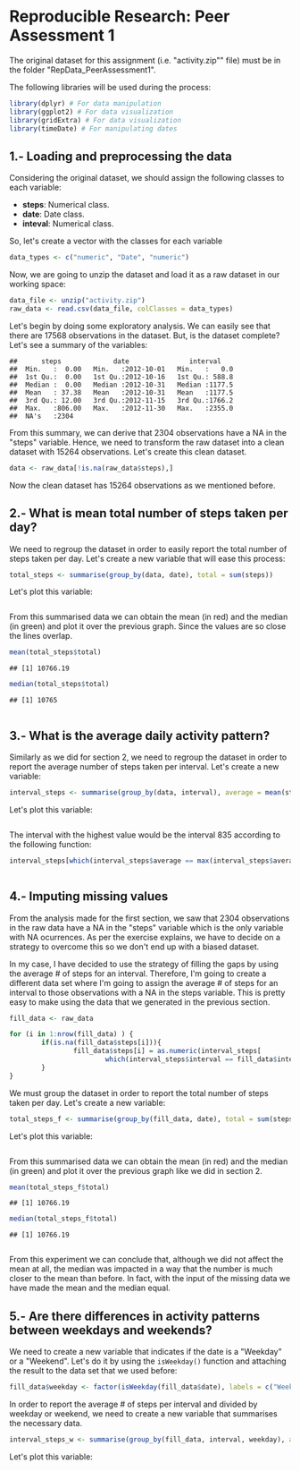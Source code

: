 # Reproducible Research: Peer Assessment 1

The original dataset for this assignment (i.e. "activity.zip"" file) must be in the folder "RepData_PeerAssessment1".

The following libraries will be used during the process:


```r
library(dplyr) # For data manipulation
library(ggplot2) # For data visualization
library(gridExtra) # For data visualization 
library(timeDate) # For manipulating dates
```

## 1.- Loading and preprocessing the data
Considering the original dataset, we should assign the following classes to each variable:

- **steps**: Numerical class.
- **date**: Date class.
- **inteval**: Numerical class.

So, let's create a vector with the classes for each variable


```r
data_types <- c("numeric", "Date", "numeric")
```

Now, we are going to unzip the dataset and load it as a raw dataset in our working space:


```r
data_file <- unzip("activity.zip")
raw_data <- read.csv(data_file, colClasses = data_types)
```

Let's begin by doing some exploratory analysis. We can easily see that there are 17568 observations in the dataset. But, is the dataset complete? Let's see a summary of the variables:


```
##      steps             date               interval     
##  Min.   :  0.00   Min.   :2012-10-01   Min.   :   0.0  
##  1st Qu.:  0.00   1st Qu.:2012-10-16   1st Qu.: 588.8  
##  Median :  0.00   Median :2012-10-31   Median :1177.5  
##  Mean   : 37.38   Mean   :2012-10-31   Mean   :1177.5  
##  3rd Qu.: 12.00   3rd Qu.:2012-11-15   3rd Qu.:1766.2  
##  Max.   :806.00   Max.   :2012-11-30   Max.   :2355.0  
##  NA's   :2304
```

From this summary, we can derive that 2304 observations have a NA in the "steps" variable. Hence, we need to transform the raw dataset into a clean dataset with 15264 observations. Let's create this clean dataset.


```r
data <- raw_data[!is.na(raw_data$steps),]
```

Now the clean dataset has 15264 observations as we mentioned before.

## 2.- What is mean total number of steps taken per day?
We need to regroup the dataset in order to easily report the total number of steps taken per day. Let's create a new variable that will ease this process:


```r
total_steps <- summarise(group_by(data, date), total = sum(steps))
```

Let's plot this variable:

<img src="PA1_template_files/figure-html/unnamed-chunk-7-1.png" title="" alt="" style="display: block; margin: auto;" />

From this summarised data we can obtain the mean (in red) and the median (in green) and plot it over the previous graph. Since the values are so close the lines overlap.


```r
mean(total_steps$total)
```

```
## [1] 10766.19
```

```r
median(total_steps$total)
```

```
## [1] 10765
```

<img src="PA1_template_files/figure-html/unnamed-chunk-9-1.png" title="" alt="" style="display: block; margin: auto;" />

## 3.- What is the average daily activity pattern?
Similarly as we did for section 2, we need to regroup the dataset in order to report the average number of steps taken per interval. Let's create a new variable:


```r
interval_steps <- summarise(group_by(data, interval), average = mean(steps))
```

Let's plot this variable:

<img src="PA1_template_files/figure-html/unnamed-chunk-11-1.png" title="" alt="" style="display: block; margin: auto;" />

The interval with the highest value would be the interval 835 according to the following function:


```r
interval_steps[which(interval_steps$average == max(interval_steps$average)),1]
```

<img src="PA1_template_files/figure-html/unnamed-chunk-13-1.png" title="" alt="" style="display: block; margin: auto;" />


## 4.- Imputing missing values
From the analysis made for the first section, we saw that 2304 observations in the raw data have a NA in the "steps" variable which is the only variable with NA ocurrences. As per the exercise explains, we have to decide on a strategy to overcome this so we don't end up with a biased dataset.

In my case, I have decided to use the strategy of filling the gaps by using the average # of steps for an interval. Therefore, I'm going to create a different data set where I'm going to assign the average # of steps for an interval to those observations with a NA in the steps variable. This is pretty easy to make using the data that we generated in the previous section.


```r
fill_data <- raw_data

for (i in 1:nrow(fill_data) ) {
        if(is.na(fill_data$steps[i])){
                fill_data$steps[i] = as.numeric(interval_steps[
                        which(interval_steps$interval == fill_data$interval[i]),2])
        }
}
```

We must group the dataset in order to report the total number of steps taken per day. Let's create a new variable:


```r
total_steps_f <- summarise(group_by(fill_data, date), total = sum(steps))
```

Let's plot this variable:

<img src="PA1_template_files/figure-html/unnamed-chunk-16-1.png" title="" alt="" style="display: block; margin: auto;" />

From this summarised data we can obtain the mean (in red) and the median (in green) and plot it over the previous graph like we did in section 2.


```r
mean(total_steps_f$total)
```

```
## [1] 10766.19
```

```r
median(total_steps_f$total)
```

```
## [1] 10766.19
```

<img src="PA1_template_files/figure-html/unnamed-chunk-18-1.png" title="" alt="" style="display: block; margin: auto;" />

From this experiment we can conclude that, although we did not affect the mean at all, the median was impacted in a way that the number is much closer to the mean than before. In fact, with the input of the missing data we have made the mean and the median equal.


## 5.- Are there differences in activity patterns between weekdays and weekends?
We need to create a new variable that indicates if the date is a "Weekday" or a "Weekend". Let's do it by using the `isWeekday()` function and attaching the result to the data set that we used before:


```r
fill_data$weekday <- factor(isWeekday(fill_data$date), labels = c("Weekday","Weekend"))
```

In order to report the average # of steps per interval and divided by weekday or weekend, we need to create a new variable that summarises the necessary data.


```r
interval_steps_w <- summarise(group_by(fill_data, interval, weekday), average = mean(steps))
```

Let's plot this variable:

<img src="PA1_template_files/figure-html/unnamed-chunk-21-1.png" title="" alt="" style="display: block; margin: auto;" />

